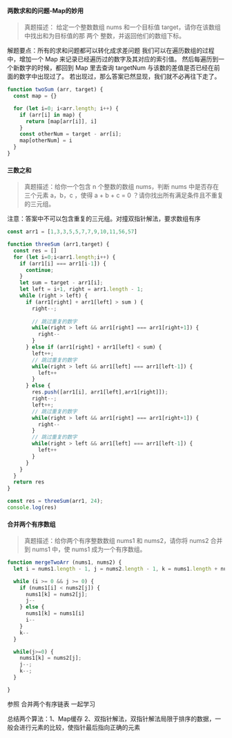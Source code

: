 #### 两数求和的问题-Map的妙用

> 真题描述： 给定一个整数数组 nums 和一个目标值 target，请你在该数组中找出和为目标值的那 两个 整数，并返回他们的数组下标。

解题要点：所有的求和问题都可以转化成求差问题
我们可以在遍历数组的过程中，增加一个 Map 来记录已经遍历过的数字及其对应的索引值。
然后每遍历到一个新数字的时候，都回到 Map 里去查询 targetNum 与该数的差值是否已经在前面的数字中出现过了。
若出现过，那么答案已然显现，我们就不必再往下走了。


```js
function twoSum (arr, target) {
  const map = {}

  for (let i=0; i<arr.length; i++) {
    if (arr[i] in map) {
      return [map[arr[i]], i]
    }
    const otherNum = target - arr[i];
    map[otherNum] = i
  }
}
```

#### 三数之和

> 真题描述：给你一个包含 n 个整数的数组 nums，判断 nums 中是否存在三个元素 a，b，c ，使得 a + b + c = 0 ？请你找出所有满足条件且不重复的三元组。

注意：答案中不可以包含重复的三元组。对撞双指针解法，要求数组有序

```js
const arr1 = [1,3,3,5,5,7,7,9,10,11,56,57]

function threeSum (arr1,target) {
  const res = []
  for (let i=0;i<arr1.length;i++) {
    if (arr1[i] === arr1[i-1]) {
      continue;
    }
    let sum = target - arr1[i];
    let left = i+1, right = arr1.length - 1;
    while (right > left) {
      if (arr1[right] + arr1[left] > sum ) {
        right--;
        
        // 跳过重复的数字
        while(right > left && arr1[right] === arr1[right+1]) {
          right--
        }
      } else if (arr1[right] + arr1[left] < sum) {
        left++;
        // 跳过重复的数字
        while(right > left && arr1[left] === arr1[left-1]) {
          left++
        }
      } else {
        res.push([arr1[i], arr1[left],arr1[right]]);
        right--;
        left++;
        // 跳过重复的数字
        while(right > left && arr1[right] === arr1[right+1]) {
          right--
        }
        // 跳过重复的数字
        while(right > left && arr1[left] === arr1[left-1]) {
          left++
        }
      }
    }
  }
  return res
}

const res = threeSum(arr1, 24);
console.log(res)
```

#### 合并两个有序数组

> 真题描述：给你两个有序整数数组 nums1 和 nums2，请你将 nums2 合并到 nums1 中，使 nums1 成为一个有序数组。

```js
function mergeTwoArr (nums1, nums2) {
  let i = nums1.length - 1, j = nums2.length - 1, k = nums1.length + nums2.length - 1

  while (i >= 0 && j >= 0) {
    if (nums1[i] < nums2[j]) {
      nums1[k] = nums2[j];
      j--
    } else {
      nums1[k] = nums1[i]
      i--
    }
    k--
  }

  while(j>=0) {
    nums1[k] = nums2[j];
    j--;
    k--;
  }

}
```

参照 合并两个有序链表 一起学习

总结两个算法：1、Map缓存 2、双指针解法，双指针解法局限于排序的数据，一般会进行元素的比较，使指针最后指向正确的元素